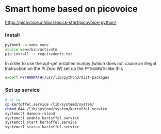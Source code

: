# Smart home based on picovoice

https://picovoice.ai/docs/quick-start/picovoice-python/

### Install

```bash
python3 -m venv venv
source venv/bin/activate
pip install -r requirements.txt
```

In order to use the apt-get installed numpy (which does not cause an Illegal Instruction on the Pi Zero W) set up the `PYTHONPATH` like this

```bash
export PYTHONPATH=/usr/lib/python3/dist-packages
```


### Set up service

```bash
# as su
cp kartoffel.service /lib/systemd/system/
chmod 644 /lib/systemd/system/kartoffel.service
systemctl daemon-reload
systemctl enable kartoffel.service
systemctl start kartoffel.service
systemctl status kartoffel.service
```
